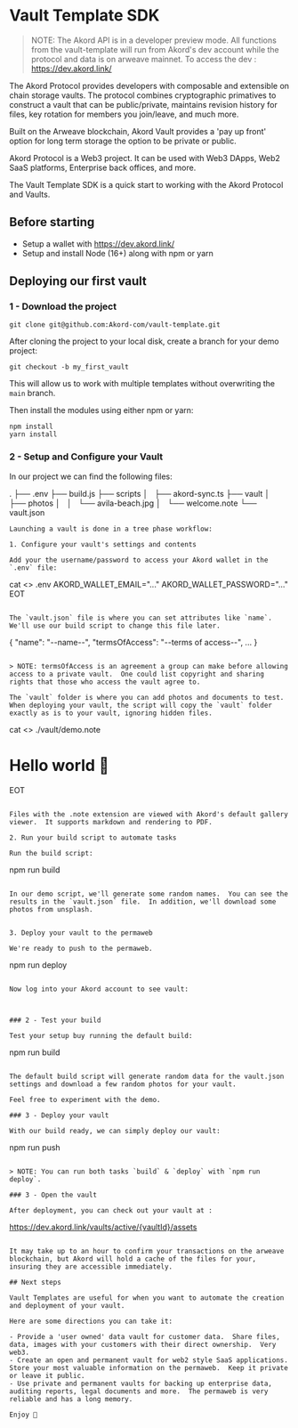 # Vault Template SDK

> NOTE: The Akord API is in a developer preview mode. All functions from the vault-template will run from Akord's dev account while the protocol and data is on arweave mainnet.
> To access the dev : https://dev.akord.link/

The Akord Protocol provides developers with composable and extensible on chain storage vaults. The protocol combines cryptographic primatives to construct a vault that can be public/private, maintains revision history for files, key rotation for members you join/leave, and much more.

Built on the Arweave blockchain, Akord Vault provides a 'pay up front' option for long term storage the option to be private or public.

Akord Protocol is a Web3 project. It can be used with Web3 DApps, Web2 SaaS platforms, Enterprise back offices, and more.

The Vault Template SDK is a quick start to working with the Akord Protocol and Vaults.

## Before starting

- Setup a wallet with https://dev.akord.link/
- Setup and install Node (16+) along with npm or yarn

## Deploying our first vault

### 1 - Download the project

```
git clone git@github.com:Akord-com/vault-template.git
```

After cloning the project to your local disk, create a branch for your demo project:

```
git checkout -b my_first_vault
```

This will allow us to work with multiple templates without overwriting the `main` branch.

Then install the modules using either npm or yarn:

```
npm install
yarn install
```

### 2 - Setup and Configure your Vault

In our project we can find the following files:

.
├── .env
├── build.js
├── scripts
│   ├── akord-sync.ts
├── vault
│   ├── photos
│   │   └── avila-beach.jpg
│   └── welcome.note
└── vault.json

```
Launching a vault is done in a tree phase workflow:

1. Configure your vault's settings and contents

Add your the username/password to access your Akord wallet in the `.env` file:

```

cat <<EOT >> .env
AKORD_WALLET_EMAIL="..."
AKORD_WALLET_PASSWORD="..."
EOT

```

The `vault.json` file is where you can set attributes like `name`. We'll use our build script to change this file later.

```

{
"name": "--name--",
"termsOfAccess": "--terms of access--",
...
}

```

> NOTE: termsOfAccess is an agreement a group can make before allowing access to a private vault.  One could list copyright and sharing rights that those who access the vault agree to.

The `vault` folder is where you can add photos and documents to test.  When deploying your vault, the script will copy the `vault` folder exactly as is to your vault, ignoring hidden files.

```

cat <<EOT >> ./vault/demo.note

# Hello world 🌈

EOT

```

Files with the .note extension are viewed with Akord's default gallery viewer.  It supports markdown and rendering to PDF.

2. Run your build script to automate tasks

Run the build script:

```

npm run build

```

In our demo script, we'll generate some random names.  You can see the results in the `vault.json` file.  In addition, we'll download some photos from unsplash.


3. Deploy your vault to the permaweb

We're ready to push to the permaweb.

```

npm run deploy

```

Now log into your Akord account to see vault:



### 2 - Test your build

Test your setup buy running the default build:

```

npm run build

```

The default build script will generate random data for the vault.json settings and download a few random photos for your vault.

Feel free to experiment with the demo.

### 3 - Deploy your vault

With our build ready, we can simply deploy our vault:

```

npm run push

```

> NOTE: You can run both tasks `build` & `deploy` with `npm run deploy`.

### 3 - Open the vault

After deployment, you can check out your vault at :

```

https://dev.akord.link/vaults/active/{vaultId}/assets

```

It may take up to an hour to confirm your transactions on the arweave blockchain, but Akord will hold a cache of the files for your, insuring they are accessible immediately.

## Next steps

Vault Templates are useful for when you want to automate the creation and deployment of your vault.

Here are some directions you can take it:

- Provide a 'user owned' data vault for customer data.  Share files, data, images with your customers with their direct ownership.  Very web3.
- Create an open and permanent vault for web2 style SaaS applications. Store your most valuable information on the permaweb.  Keep it private or leave it public.
- Use private and permanent vaults for backing up enterprise data, auditing reports, legal documents and more.  The permaweb is very reliable and has a long memory.

Enjoy 🌟
```

